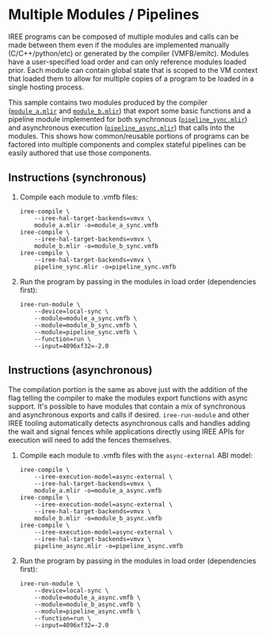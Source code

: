 # Multiple Modules / Pipelines

IREE programs can be composed of multiple modules and calls can be made between
them even if the modules are implemented manually (C/C++/python/etc) or
generated by the compiler (VMFB/emitc). Modules have a user-specified load
order and can only reference modules loaded prior. Each module can contain
global state that is scoped to the VM context that loaded them to allow for
multiple copies of a program to be loaded in a single hosting process.

This sample contains two modules produced by the compiler
([`module_a.mlir`](./module_a.mlir) and [`module_b.mlir`](./module_b.mlir)) that
export some basic functions and a pipeline module implemented for both
synchronous ([`pipeline_sync.mlir`](./pipeline_sync.mlir)) and asynchronous
execution ([`pipeline_async.mlir`](./pipeline_async.mlir)) that calls into the
modules. This shows how common/reusable portions of programs can be factored
into multiple components and complex stateful pipelines can be easily authored
that use those components.

## Instructions (synchronous)

1. Compile each module to .vmfb files:

    ```
    iree-compile \
        --iree-hal-target-backends=vmvx \
        module_a.mlir -o=module_a_sync.vmfb
    iree-compile \
        --iree-hal-target-backends=vmvx \
        module_b.mlir -o=module_b_sync.vmfb
    iree-compile \
        --iree-hal-target-backends=vmvx \
        pipeline_sync.mlir -o=pipeline_sync.vmfb
    ```

2. Run the program by passing in the modules in load order (dependencies first):

    ```
    iree-run-module \
        --device=local-sync \
        --module=module_a_sync.vmfb \
        --module=module_b_sync.vmfb \
        --module=pipeline_sync.vmfb \
        --function=run \
        --input=4096xf32=-2.0
    ```

## Instructions (asynchronous)

The compilation portion is the same as above just with the addition of the flag
telling the compiler to make the modules export functions with async support.
It's possible to have modules that contain a mix of synchronous and asynchronous
exports and calls if desired. `iree-run-module` and other IREE tooling
automatically detects asynchronous calls and handles adding the wait and signal
fences while applications directly using IREE APIs for execution will need to
add the fences themselves.

1. Compile each module to .vmfb files with the `async-external` ABI model:

    ```
    iree-compile \
        --iree-execution-model=async-external \
        --iree-hal-target-backends=vmvx \
        module_a.mlir -o=module_a_async.vmfb
    iree-compile \
        --iree-execution-model=async-external \
        --iree-hal-target-backends=vmvx \
        module_b.mlir -o=module_b_async.vmfb
    iree-compile \
        --iree-execution-model=async-external \
        --iree-hal-target-backends=vmvx \
        pipeline_async.mlir -o=pipeline_async.vmfb
    ```

2. Run the program by passing in the modules in load order (dependencies first):

    ```
    iree-run-module \
        --device=local-sync \
        --module=module_a_async.vmfb \
        --module=module_b_async.vmfb \
        --module=pipeline_async.vmfb \
        --function=run \
        --input=4096xf32=-2.0
    ```
